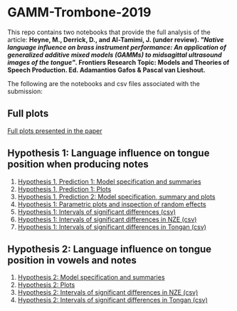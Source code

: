 # GAMM-Trombone-2019

This repo contains two notebooks that provide the full analysis of the article: **Heyne, M., Derrick, D., and Al-Tamimi, J. (under review). *"Native language influence on brass instrument performance: An application of generalized additive mixed models (GAMMs) to midsagittal ultrasound images of the tongue"*. Frontiers Research Topic: Models and Theories of Speech Production. Ed. Adamantios Gafos & Pascal van Lieshout.**

The following are the notebooks and csv files associated with the submission:

## Full plots

[Full plots presented in the paper](https://jalalal-tamimi.github.io/GAMM-Trombone-2019/Frontiers_paper_plots_Final.nb.html)

## Hypothesis 1: Language influence on tongue position when producing notes

1. [Hypothesis 1, Prediction 1: Model specification and summaries](https://jalalal-tamimi.github.io/GAMM-Trombone-2019/GAMM_Trombone_H1_Final.nb.html)
2. [Hypothesis 1, Prediction 1: Plots](https://jalalal-tamimi.github.io/GAMM-Trombone-2019/GAMM_Trombone_H1_plots_v6.nb.html)
3. [Hypothesis 1, Prediction 2: Model specification, summary and plots](https://jalalal-tamimi.github.io/GAMM-Trombone-2019/GAMM_Trombone_H1b_v6.nb.html)
4. [Hypothesis 1: Parametric plots and inspection of random effects](https://jalalal-tamimi.github.io/GAMM-Trombone-2019/GAMM_Trombone_H1_para_rand.nb.html)
5. [Hypothesis 1: Intervals of significant differences (csv)](https://jalalal-tamimi.github.io/GAMM-Trombone-2019/Notes.gam.AR.Mod2_intervals_of_significant_differences.csv)
6. [Hypothesis 1: Intervals of significant differences in NZE (csv)](https://jalalal-tamimi.github.io/GAMM-Trombone-2019/Notes.gam.AR.Mod2_within_lg_ints_of_sig_diffs_NZE.csv)
7. [Hypothesis 1: Intervals of significant differences in Tongan (csv)](https://jalalal-tamimi.github.io/GAMM-Trombone-2019/Notes.gam.AR.Mod2_within_lg_ints_of_sig_diffs_Tongan.csv)

## Hypothesis 2: Language influence on tongue position in vowels and notes

1. [Hypothesis 2: Model specification and summaries](https://jalalal-tamimi.github.io/GAMM-Trombone-2019/GAMM_Trombone_H2_Final.nb.html)
2. [Hypothesis 2: Plots](https://jalalal-tamimi.github.io/GAMM-Trombone-2019/GAMM_Trombone_H2_plots_v6.nb.html)
3. [Hypothesis 2: Intervals of significant differences in NZE (csv)](https://jalalal-tamimi.github.io/GAMM-Trombone-2019/NZE.gam.AR.Mod2_intervals_of_significant_differences.csv)
4. [Hypothesis 2: Intervals of significant differences in Tongan (csv)](https://jalalal-tamimi.github.io/GAMM-Trombone-2019/Tongan.gam.AR.Mod2_intervals_of_significant_differences.csv)
